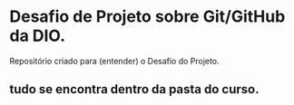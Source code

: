 # Desafio de Projeto sobre Git/GitHub da DIO.
Repositório criado para (entender) o Desafio do Projeto.

## tudo se encontra dentro da pasta do curso.